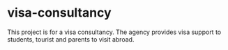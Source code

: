 # visa-consultancy
This project is for a visa consultancy. The agency provides visa support to students, tourist and parents to visit abroad.

